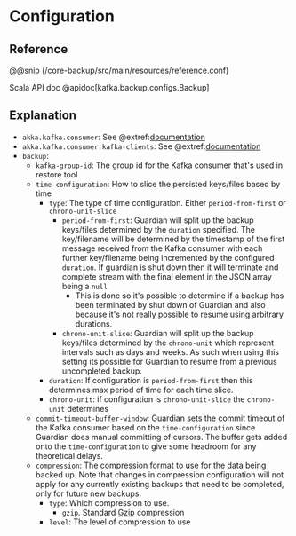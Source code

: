 # Configuration

## Reference

@@snip (/core-backup/src/main/resources/reference.conf)

Scala API doc @apidoc[kafka.backup.configs.Backup]

## Explanation

* `akka.kafka.consumer`: See @extref:[documentation](alpakka-kafka-docs:consumer.html#settings)
* `akka.kafka.consumer.kafka-clients`: See @extref:[documentation](kafka-docs:documentation.html#consumerconfigs)
* `backup`:
    * `kafka-group-id`: The group id for the Kafka consumer that's used in restore tool
    * `time-configuration`: How to slice the persisted keys/files based by time
        * `type`: The type of time configuration. Either `period-from-first` or `chrono-unit-slice`
            * `period-from-first`: Guardian will split up the backup keys/files determined by the `duration` specified.
              The key/filename will be determined by the timestamp of the first message received from the Kafka consumer
              with each further key/filename being incremented by the configured `duration`. If guardian is shut down
              then it will terminate and complete stream with the final element in the JSON array being a `null`
                * This is done so it's possible to determine if a backup has been terminated by shut down of Guardian
                  and also because it's not really possible to resume using arbitrary durations.
            * `chrono-unit-slice`: Guardian will split up the backup keys/files determined by the `chrono-unit` which
              represent intervals such as days and weeks. As such when using this setting its possible for Guardian to
              resume from a previous uncompleted backup.
        * `duration`: If configuration is `period-from-first` then this determines max period of time for each time
          slice.
        * `chrono-unit`: if configuration is `chrono-unit-slice` the `chrono-unit` determines
    * `commit-timeout-buffer-window`: Guardian sets the commit timeout of the Kafka consumer based on the `time-configuration`
      since Guardian does manual committing of cursors. The buffer gets added onto the `time-configuration` to give
      some headroom for any theoretical delays.
    * `compression`: The compression format to use for the data being backed up. Note that changes in compression
      configuration will not apply for any currently existing backups that need to be completed, only for future
      new backups.
      * `type`: Which compression to use.
        * `gzip`. Standard [Gzip](https://en.wikipedia.org/wiki/Gzip) compression
      * `level`: The level of compression to use

